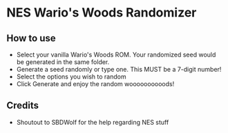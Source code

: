 # NES Wario's Woods Randomizer


## How to use

- Select your vanilla Wario's Woods ROM. Your randomized seed would be generated in the same folder.
- Generate a seed randomly or type one. This MUST be a 7-digit number!
- Select the options you wish to random
- Click Generate and enjoy the random woooooooooods!

## Credits

- Shoutout to SBDWolf for the help regarding NES stuff
